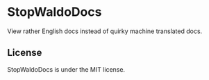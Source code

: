 # StopWaldoDocs

View rather English docs instead of quirky machine translated docs.

## License

StopWaldoDocs is under the MIT license.
